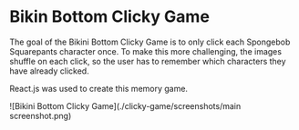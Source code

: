 # Bikin Bottom Clicky Game

The goal of the Bikini Bottom Clicky Game is to only click each Spongebob Squarepants character once. To make this more challenging, the images shuffle on each click, so the user has to remember which characters they have already clicked.

React.js was used to create this memory game.

![Bikini Bottom Clicky Game](./clicky-game/screenshots/main screenshot.png)
